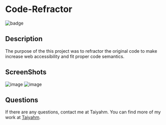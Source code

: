 # Code-Refractor
  ![badge](https://img.shields.io/badge/license-MIT-blue.svg)

  ## Description

  The purpose of the this project was to refractor the original code to make increase web accessibility and fit proper code semantics.

  ## ScreenShots
![image](https://user-images.githubusercontent.com/72588525/114090706-c3eb9280-9885-11eb-80a7-3e51e28855c5.png)
![image](https://user-images.githubusercontent.com/72588525/114090720-c9e17380-9885-11eb-8700-79ff499148f3.png)


  ## Questions

  If there are any questions, contact me at Taiyahm. You can find more of my work at [Taiyahm](https://github.com/Taiyahm/).
